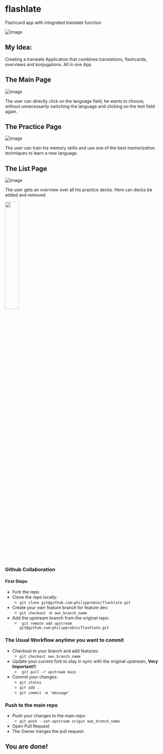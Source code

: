 # flashlate

Flashcard app with integrated translate function

![image](images/main_page_full.jpeg)

## My Idea:

Creating a translate Application that combines translations, flashcards, overviews and konjugations.
All in one App

## The Main Page

![image](images/main_page_half.jpeg)

The user can directly click on the language field, he wants to choose, without unnecessarily switching the language and clicking on the text field again.

## The Practice Page

![image](images/practice_page.jpeg)

The user can train his memory skills and use one of the best memorization techniques to learn a new language.

## The List Page

![image](images/list_page.jpeg)

The user gets an overview over all his practice decks. Here can decks be added and removed.

<!-- To display images at half size, set the width attribute to 50% -->
<img src="images/main_page_full.jpeg" width="30%">

### Github Collaboration
#### First Steps

- Fork the repo
- Clone the repo locally:
    - ``` git clone git@github.com:philipprobin/flashlate.git ```
- Create your own feature branch for feature dev:
    - ``` git checkout -b own_branch_name ```
- Add the upstream branch from the original repo:
    - ``` git remote add upstream git@github.com:philipprobin/flashlate.git```

### The Usual Workflow anytime you want to commit

- Checkout to your branch and add features:
    - ``` git checkout own_branch_name ```
- Update your current fork to stay in sync with the original upstream, **Very Important!!**:
    - ``` git pull -r upstream main```
- Commit your changes:
    - ``` git status ```
    - ``` git add . ```
    - ``` git commit -m 'message' ```


### Push to the main repo

- Push your changes to the main repo:
    - ``` git push --set-upstream origin own_branch_name ```
- Open Pull Request
- The Owner merges the pull request.

## You are done!
